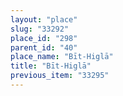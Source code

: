 ```yaml
---
layout: "place"
slug: "33292"
place_id: "298"
parent_id: "40"
place_name: "Bīt-Higlā"
title: "Bīt-Higlā"
previous_item: "33295"
---
```


